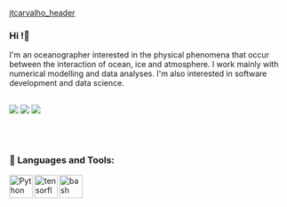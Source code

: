 [jtcarvalho_header](https://github.com/jtcarvalho/jtcarvalho/blob/main/files/forGitHub-capa.png)
### Hi !👋

I'm an oceanographer interested in the physical phenomena that occur between the interaction of ocean, ice and atmosphere. I work mainly with numerical modelling and data analyses. I'm also interested in software development and data science.
<br/>
<br/>

[<img src="https://img.shields.io/badge/Gmail-D14836?style=for-the-badge&logo=gmail&logoColor=white">](mailto:jtcarvalho@gmail.com)
[<img src="https://img.shields.io/badge/LinkedIn-0077B5?style=for-the-badge&logo=linkedin&logoColor=white">](https://www.linkedin.com/in/jonas-takeo-carvalho-b3761022/)
[<img src="https://img.shields.io/badge/ORCID-Logo-brightgreen">](https://orcid.org/my-orcid?orcid=0000-0002-1225-3457)

<br>
<!-- [<img src="https://img.shields.io/badge/Skype-00AFF0?style=for-the-badge&logo=skype&logoColor=white">](https://join.skype.com/invite/jtcarvalho_oceano)
[<img src="https://img.shields.io/badge/Discord-7289DA?style=for-the-badge&logo=discord&logoColor=white">](https://discord.com/users/jtcarvalho5994) -->


<br>

### 🔨 Languages and Tools:
<a href="https://www.python.org" target="_blank">
  <img align="left" alt="Python" height="42px" src="https://raw.githubusercontent.com/rahul-jha98/github_readme_icons/main/language_and_tools/square/python/python.svg">
</a>
<a href="https://www.tensorflow.org" target="_blank"> 
  <img align="left" src="https://raw.githubusercontent.com/rahul-jha98/github_readme_icons/main/language_and_tools/square/tensorflow/tensorflow.svg" alt="tensorflow" height="42px"/> 
</a> 
<a target="_blank"> 
  <img align="left" src="https://cdn.rawgit.com/odb/official-bash-logo/master/assets/Logos/Identity/PNG/BASH_logo-transparent-bg-color.png" alt="bash" height="42px"/> 
</a> 
<!-- <a href="https://fortran-lang.org/" target="_blank"> 
  <img align="left" src="https://upload.wikimedia.org/wikipedia/commons/9/96/Fortran_logo.png" alt="Fortran" height="42px"/> 
</a>
 -->
